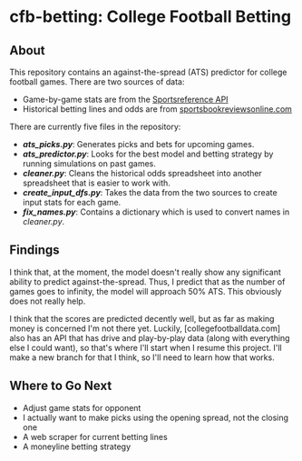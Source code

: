 # cfb-betting: College Football Betting

## About

This repository contains an against-the-spread (ATS) predictor for college football games. There are two sources of data:
- Game-by-game stats are from the [Sportsreference API](https://sportsreference.readthedocs.io/en/stable/)
- Historical betting lines and odds are from 
[sportsbookreviewsonline.com](https://www.sportsbookreviewsonline.com/scoresoddsarchives/ncaafootball/ncaafootballoddsarchives.htm)

There are currently five files in the repository:
- ***ats_picks.py***: Generates picks and bets for upcoming games.
- ***ats_predictor.py***: Looks for the best model and betting strategy by running simulations on past games.
- ***cleaner.py***: Cleans the historical odds spreadsheet into another spreadsheet that is easier to work with.
- ***create_input_dfs.py***: Takes the data from the two sources to create input stats for each game.
- ***fix_names.py***: Contains a dictionary which is used to convert names in *cleaner.py*.

## Findings

I think that, at the moment, the model doesn't really show any significant ability to predict against-the-spread. Thus, I predict that as
the number of games goes to infinity, the model will approach 50% ATS. This obviously does not really help.

I think that the scores are predicted decently well, but as far as making money is concerned I'm not there yet. Luckily,
[collegefootballdata.com] also has an API that has drive and play-by-play data (along with everything else I could want), so that's where
I'll start when I resume this project. I'll make a new branch for that I think, so I'll need to learn how that works.

## Where to Go Next

- Adjust game stats for opponent
- I actually want to make picks using the opening spread, not the closing one
- A web scraper for current betting lines
- A moneyline betting strategy
